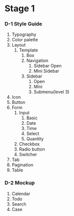# Stage 1

### D-1 Style Guide

1. Typography
2. Color palette
3. Layout
   1. Template
      1. Box
      2. Navigation
         1. Sidebar Open
         2. Mini Sidebar 
      3. Sidebar
         1. Open
         2. Mini
         3. Submenu\(level 3\)
4. Icon
5. Button
6. Form
   1. Input
      1. Basic
      2. Date
      3. Time
      4. Select
      5. Quantity
   2. Checkbox
   3. Radio button
   4. Switcher
7. Tab
8. Pagination
9. Table

### D-2 Mockup

1. Calendar
2. Todo
3. Search
4. Case



